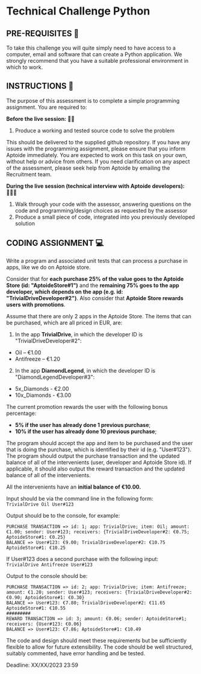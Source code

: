 # Technical Challenge Python

## PRE-REQUISITES 📝
To take this challenge you will quite simply need to have access to a computer, email and software that can create a Python application. We strongly recommend that you have a suitable professional environment in which to work.

## INSTRUCTIONS 📃
The purpose of this assessment is to complete a simple programming assignment. You are required to:  

**Before the live session:** 👨‍💻
1. Produce a working and tested source code to solve the problem

This should be delivered to the supplied github repository. If you have any issues with the programming assignment, please ensure that you inform Aptoide immediately. You are expected to work on this task on your own, without help or advice from others. If you need clarification on any aspect of the assessment, please seek help from Aptoide by emailing the Recruitment team.
   
**During the live session (technical interview with Aptoide developers):** 🫱‍🫲🏾
1. Walk through your code with the assessor, answering questions on the code and programming/design choices as requested by the assessor
2. Produce a small piece of code, integrated into you previously developed solution


## CODING ASSIGNMENT 💻
Write a program and associated unit tests that can process a purchase in apps, like we do on Aptoide store. 

Consider that for **each purchase 25% of the value goes to the Aptoide Store (id: "AptoideStore#1")** and the **remaining 75% goes to the app developer, which depends on the app (e.g. id: "TrivialDriveDeveloper#2")**. Also consider that **Aptoide Store rewards users with promotions**.

Assume that there are only 2 apps in the Aptoide Store. The items that can be purchased, which are all priced in EUR, are:
1. In the app **TrivialDrive**, in which the developer ID is "TrivialDriveDeveloper#2":
- Oil – €1.00 
- Antifreeze – €1.20 

2. In the app **DiamondLegend**, in which the developer ID is "DiamondLegendDeveloper#3":
- 5x_Diamonds - €2.00
- 10x_Diamonds - €3.00

The current promotion rewards the user with the following bonus percentage:
- **5% if the user has already done 1 previous purchase**;
- **10% if the user has already done 10 previous purchase**;

The program should accept the app and item to be purchased and the user that is doing the purchase, which is identified by their id (e.g. "User#123").
The program should output the purchase transaction and the updated balance of all of the intervenients (user, developer and Aptoide Store id). If applicable, it should also output the reward transaction and the updated balance of all of the intervenients. 

All the intervenients have an **initial balance of €10.00.**

Input should be via the command line in the following form:  
```TrivialDrive Oil User#123```

Output should be to the console, for example:  
```
PURCHASE TRANSACTION => id: 1; app: TrivialDrive; item: Oil; amount: €1.00; sender: User#123; receivers: {TrivialDriveDeveloper#2: €0.75; AptoideStore#1: €0.25}  
BALANCE => User#123: €9.00; TrivialDriveDeveloper#2: €10.75 AptoideStore#1: €10.25
```

If User#123 does a second purchase with the following input:  
```TrivialDrive Antifreeze User#123```

Output to the console should be:  
```
PURCHASE TRANSACTION => id: 2; app: TrivialDrive; item: Antifreeze; amount: €1.20; sender: User#123; receivers: {TrivialDriveDeveloper#2: €0.90; AptoideStore#1: €0.30}
BALANCE => User#123: €7.80; TrivialDriveDeveloper#2: €11.65 AptoideStore#1: €10.55
#########
REWARD TRANSACTION => id: 3; amount: €0.06; sender: AptoideStore#1; receivers: {User#123: €0.06}
BALANCE => User#123: €7.86; AptoideStore#1: €10.49
```

The code and design should meet these requirements but be sufficiently flexible to allow for future extensibility. The code should be well structured, suitably commented, have error handling and be tested.

Deadline: XX/XX/2023 23:59
